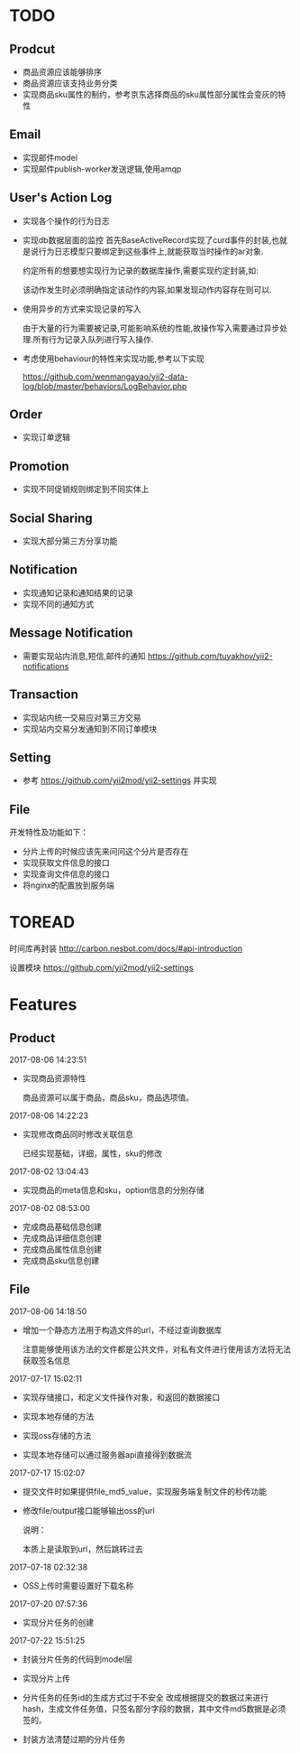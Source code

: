 # TODO

## Prodcut

* 商品资源应该能够排序
* 商品资源应该支持业务分类
* 实现商品sku属性的制约，参考京东选择商品的sku属性部分属性会变灰的特性

## Email

* 实现邮件model
* 实现邮件publish-worker发送逻辑,使用amqp

## User's Action Log

* 实现各个操作的行为日志

* 实现db数据层面的监控
  首先BaseActiveRecord实现了curd事件的封装,也就是说行为日志模型只要绑定到这些事件上,就能获取当时操作的ar对象.

  约定所有的想要想实现行为记录的数据库操作,需要实现约定封装,如:

  该动作发生时必须明确指定该动作的内容,如果发现动作内容存在则可以.

* 使用异步的方式来实现记录的写入

  由于大量的行为需要被记录,可能影响系统的性能,故操作写入需要通过异步处理.所有行为记录入队列进行写入操作.

* 考虑使用behaviour的特性来实现功能,参考以下实现

  https://github.com/wenmangayao/yii2-data-log/blob/master/behaviors/LogBehavior.php

## Order

* 实现订单逻辑

## Promotion

* 实现不同促销规则绑定到不同实体上

## Social Sharing

* 实现大部分第三方分享功能


## Notification

* 实现通知记录和通知结果的记录
* 实现不同的通知方式

## Message Notification

* 需要实现站内消息,短信,邮件的通知  https://github.com/tuyakhov/yii2-notifications

## Transaction

* 实现站内统一交易应对第三方交易
* 实现站内交易分发通知到不同订单模块

## Setting

* 参考 https://github.com/yii2mod/yii2-settings 并实现

## File

开发特性及功能如下：

* 分片上传的时候应该先来问问这个分片是否存在
* 实现获取文件信息的接口
* 实现查询文件信息的接口
* 将nginx的配置放到服务端

# TOREAD

时间库再封装 http://carbon.nesbot.com/docs/#api-introduction

设置模块 https://github.com/yii2mod/yii2-settings

# Features

## Product
2017-08-06 14:23:51

* 实现商品资源特性

  商品资源可以属于商品，商品sku，商品选项值。

2017-08-06 14:22:23

* 实现修改商品同时修改关联信息

  已经实现基础，详细，属性，sku的修改

2017-08-02 13:04:43

* 实现商品的meta信息和sku，option信息的分别存储

2017-08-02 08:53:00

* 完成商品基础信息创建
* 完成商品详细信息创建
* 完成商品属性信息创建
* 完成商品sku信息创建


## File

2017-08-06 14:18:50

* 增加一个静态方法用于构造文件的url，不经过查询数据库

  注意能够使用该方法的文件都是公共文件，对私有文件进行使用该方法将无法获取签名信息

2017-07-17 15:02:11

* 实现存储接口，和定义文件操作对象，和返回的数据接口


* 实现本地存储的方法
* 实现oss存储的方法
* 实现本地存储可以通过服务器api直接得到数据流

2017-07-17 15:02:07

* 提交文件时如果提供file_md5_value，实现服务端复制文件的秒传功能

* 修改file/output接口能够输出oss的url

  说明：

  本质上是读取到url，然后跳转过去

2017-07-18 02:32:38

* OSS上传时需要设置好下载名称

2017-07-20 07:57:36

* 实现分片任务的创建

2017-07-22 15:51:25

* 封装分片任务的代码到model层

* 实现分片上传

* 分片任务的任务id的生成方式过于不安全
  改成根据提交的数据过来进行hash，生成文件任务值，只签名部分字段的数据，其中文件md5数据是必须签的。

* 封装方法清楚过期的分片任务
